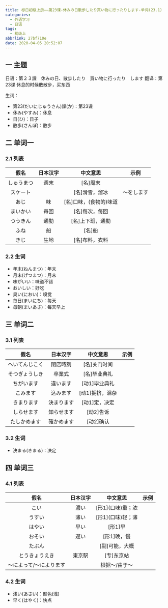 ```yaml
---
title: 标日初级上册——第23课-休みの日散歩したり買い物に行ったりします-单词(23.1)
categories:
  - 外语学习
  - 日语
tags:
  - 初级上
abbrlink: 27bf710e
date: 2020-04-05 20:52:07
---
```

## 一 主题

日语：第２３課　休みの日、散歩したり　買い物に行ったり　します
翻译：第23课     休息的时候散散步，买东西

<!--more-->

生词：

* 第23(だいにじゅうさん)課(か)：第23课
* 休み(やすみ)：休息
* 日(ひ)：日子
* 散歩(さんぽ)：散步

## 二 单词一

### 2.1 列表

|    假名    | 日本汉字 |        中文意思        |    示例    |
| :--------: | :------: | :--------------------: | :--------: |
| しゅうまつ |   週末   |        [名]周末        |            |
|  スケート  |          |     [名]滑雪，溜冰     | ～をします |
|    あじ    |    味    | [名]口味，(食物的)味道 |            |
|  まいかい  |   毎回   |     [名]每次，每回     |            |
|  つうきん  |   通勤   |    [名]上下班，通勤    |            |
|    ふね    |    船    |         [名]船         |            |
|    きじ    |   生地   |     [名]布料，衣料     |            |

### 2.2 生词

* 年末(ねんまつ)：年末
* 月末(げつまつ)：月末
* 味がいい：味道不错
* おいしい：好吃
* 臭い(におい)：嗅觉
* 毎日(まいにち)：每天
* 毎朝(まいあさ)：每天早上

## 三 单词二

### 3.1 列表

|      假名      |  日本汉字  |    中文意思     | 示例 |
| :------------: | :--------: | :-------------: | :--: |
| へいてんじこく |  閉店時刻  |  [名]关门时间   |      |
| そつぎょうしき |   卒業式   |  [名]毕业典礼   |      |
|   ちがいます   |  違います  |  [动1]毕业典礼  |      |
|    こみます    |  込みます  | [动1]拥挤，混杂 |      |
|   きまります   | 決まります |  [动1]定，决定  |      |
|   しらせます   | 知らせます |    [动2]告诉    |      |
|  たしかめます  | 確かめます |    [动2]确认    |      |

### 3.2 生词

* 決まる(きまる)：决定

## 四 单词三

### 4.1 列表

|  假名  | 日本汉字 |     中文意思      | 示例 |
| :----: | :------: | :---------------: | :--: |
|  こい  |   濃い   | [形1]\(口味)重；浓 |      |
| うすい |   薄い   | [形1]\(口味)轻；薄 |      |
| はやい | 早い | [形1]早 |      |
| おそい | 遅い | [形1]晚，慢 |      |
| たぶん |          | [副]可能，大概 |      |
| とうきょうえき | 東京駅 | [专]东京站 |      |
| ～によって/〜によります |          | 根据～/由于～ |      |

### 4.2 生词

* 浅い(あさい)：颜色(浅)
* 早く(はやく)：快点